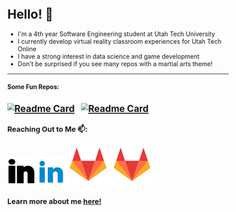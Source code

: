# Hello! 👋

- I'm a 4th year Software Engineering student at Utah Tech University 
- I currently develop virtual reality classroom experiences for Utah Tech Online
- I have a strong interest in data science and game development
- Don't be surprised if you see many repos with a martial arts theme!



<!--[![Angel's GitHub Stats](https://github-readme-stats-cbk1-git-master-angel-721.vercel.app/api?username=angel-721&count_private=false&hide=stars&show_icons=true&theme=omni)](https://github.com/angel-721)&nbsp; &nbsp;-->

<!--[![Top Langs](https://github-readme-stats-cbk1-git-master-angel-721.vercel.app/api/top-langs/?username=angel-721&count_private=false&langs_count=10&hide_progress=true&theme=omni)](https://github.com/angel-721)-->
---
#### Some Fun Repos:
[![Readme Card](https://github-readme-stats-cbk1-git-master-angel-721.vercel.app/api/pin/?username=angel-721&repo=tweepy-media-bot&theme=omni)](https://github.com/angel-721/tweepy-media-bot)
&nbsp;
[![Readme Card](https://github-readme-stats-cbk1-git-master-angel-721.vercel.app/api/pin/?username=angel-721&repo=UFP&theme=omni)](https://github.com/angel-721/UFP)
---
### Reaching Out to Me 📫: 
[![linkedin](./imgs/linkedin-light.svg)](https://www.linkedin.com/in/angel-velasquez-569102184/#gh-light-mode-only)
[![linkedin](./imgs/linkedin-dark.svg)](https://www.linkedin.com/in/angel-velasquez-569102184/#gh-dark-mode-only)
[![gitlab](./imgs/gitlab.svg)](https://www.linkedin.com/in/angel-velasquez-569102184/#gh-light-mode-only)
[![gitlab](./imgs/gitlab.svg)](https://www.linkedin.com/in/angel-velasquez-569102184/#gh-dark-mode-only)


### Learn more about me [here!](https://angel-721.github.io/)
<!-- SET UP EMAIL LATER[![linkedin](./imgs/linkedin-dark.svg)](mailto:angelvelasquez2002@gmail.com/#gh-dark-mode-only)-->

<!--
**angel-721/angel-721** is a ✨ _special_ ✨ repository because its `README.md` (this file) appears on your GitHub profile.

Here are some ideas to get you started:

- 🔭 I’m currently working on ...
- 🌱 I’m currently learning ...
- 👯 I’m looking to collaborate on ...
- 🤔 I’m looking for help with ...
- 💬 Ask me about ...
- 📫 How to reach me: ...
- 😄 Pronouns: ...
- ⚡ Fun fact: ...
-->
